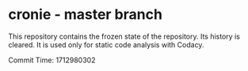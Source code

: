 # cronie - master branch

This repository contains the frozen state of the repository.
Its history is cleared. It is used only for static code
analysis with Codacy.

Commit Time: 1712980302